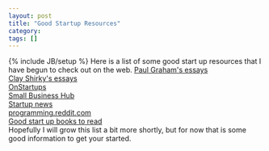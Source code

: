 ```yaml
---
layout: post
title: "Good Startup Resources"
category:
tags: []
---
```

{% include JB/setup %}
Here is a list of some good start up resources that I have begun to check out on the web.    [Paul Graham's essays](http://www.paulgraham.com/articles.html)<br />[Clay Shirky's essays](http://shirky.com/)<br />[OnStartups](http://onstartups.com/)<br />[Small Business Hub](http://www.smallbusinesshub.com/)<br />[Startup news](http://news.ycombinator.com/)<br />[programming.reddit.com](http://programming.reddit.com/)<br />[Good start up books to read](http://blog.pretheory.com/arch/000362.php)<br />    Hopefully I will grow this list a bit more shortly, but for now that is some good information to get your started.